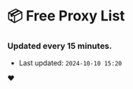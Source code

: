 # :package: Free Proxy List
### Updated every 15 minutes.

- Last updated: `2024-10-10 15:20`

:heart:
